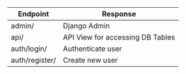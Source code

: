| Endpoint       | Response                          |
| -------------- | --------------------------------- |
| admin/         | Django Admin                      |
| api/           | API View for accessing  DB Tables |
| auth/login/    | Authenticate user                 |
| auth/register/ | Create new user                   |